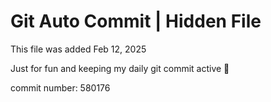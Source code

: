 # Git Auto Commit | Hidden File

This file was added Feb 12, 2025

Just for fun and keeping my daily git commit active 🤪

commit number: 580176
